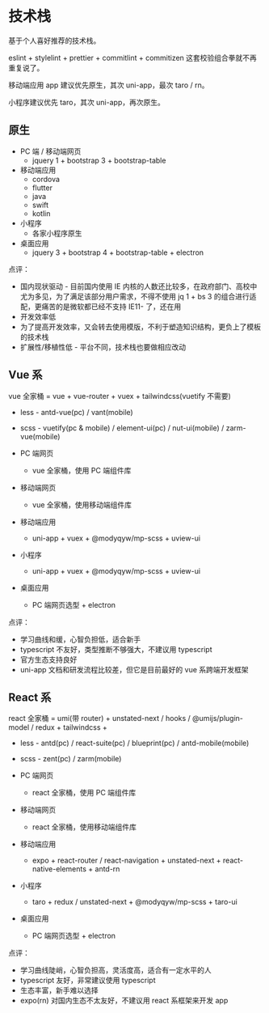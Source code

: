 # 技术栈

基于个人喜好推荐的技术栈。

eslint + stylelint + prettier + commitlint + commitizen 这套校验组合拳就不再重复说了。

移动端应用 app 建议优先原生，其次 uni-app，最次 taro / rn。

小程序建议优先 taro，其次 uni-app，再次原生。

## 原生

- PC 端 / 移动端网页
  - jquery 1 + bootstrap 3 + bootstrap-table
- 移动端应用
  - cordova
  - flutter
  - java
  - swift
  - kotlin
- 小程序
  - 各家小程序原生
- 桌面应用
  - jquery 3 + bootstrap 4 + bootstrap-table + electron

点评：

- 国内现状驱动 - 目前国内使用 IE 内核的人数还比较多，在政府部门、高校中尤为多见，为了满足该部分用户需求，不得不使用 jq 1 + bs 3 的组合进行适配，更痛苦的是微软都已经不支持 IE11- 了，还在用
- 开发效率低
- 为了提高开发效率，又会转去使用模版，不利于塑造知识结构，更负上了模板的技术栈
- 扩展性/移植性低 - 平台不同，技术栈也要做相应改动

## Vue 系

vue 全家桶 = vue + vue-router + vuex + tailwindcss(vuetify 不需要)

- less - antd-vue(pc) / vant(mobile)
- scss - vuetify(pc & mobile) / element-ui(pc) / nut-ui(mobile) / zarm-vue(mobile)

- PC 端网页
  - vue 全家桶，使用 PC 端组件库
- 移动端网页
  - vue 全家桶，使用移动端组件库
- 移动端应用
  - uni-app + vuex + @modyqyw/mp-scss + uview-ui
- 小程序
  - uni-app + vuex + @modyqyw/mp-scss + uview-ui
- 桌面应用
  - PC 端网页选型 + electron

点评：

- 学习曲线和缓，心智负担低，适合新手
- typescript 不友好，类型推断不够强大，不建议用 typescript
- 官方生态支持良好
- uni-app 文档和研发流程比较差，但它是目前最好的 vue 系跨端开发框架

## React 系

react 全家桶 = umi(带 router) + unstated-next / hooks / @umijs/plugin-model / redux + tailwindcss +

- less - antd(pc) / react-suite(pc) / blueprint(pc) / antd-mobile(mobile)
- scss - zent(pc) / zarm(mobile)

- PC 端网页
  - react 全家桶，使用 PC 端组件库
- 移动端网页
  - react 全家桶，使用移动端组件库
- 移动端应用
  - expo + react-router / react-navigation + unstated-next + react-native-elements + antd-rn
- 小程序
  - taro + redux / unstated-next + @modyqyw/mp-scss + taro-ui
- 桌面应用
  - PC 端网页选型 + electron

点评：

- 学习曲线陡峭，心智负担高，灵活度高，适合有一定水平的人
- typescript 友好，非常建议使用 typescript
- 生态丰富，新手难以选择
- expo(rn) 对国内生态不太友好，不建议用 react 系框架来开发 app

<Vssue />
